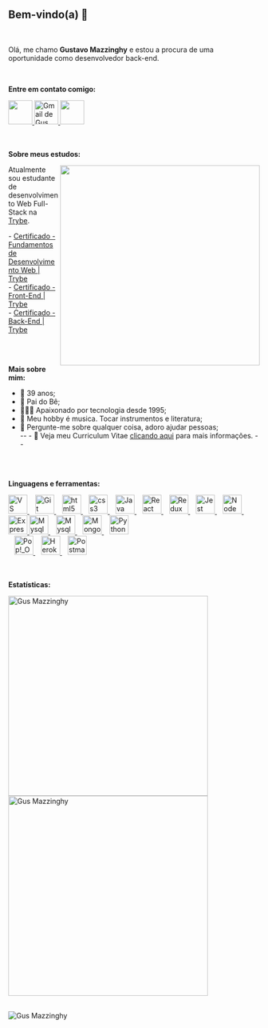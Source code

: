 ## Bem-vindo(a) 👋

<br />

Olá, me chamo **Gustavo Mazzinghy** e estou a procura de uma oportunidade como desenvolvedor back-end.

<br />

**Entre em contato comigo:**

<div>
  <a href="https://www.linkedin.com/in/gustavomazzinghy/" target="_blank">
    <img src="https://i.ibb.co/Kx2GSrT/linkedin.png" width="48px" height="48px">
  </a>
<!--   <a href="https://github.com/GusMazzinghyDev" target="_blank">
    <img src="https://cdn.iconscout.com/icon/free/png-256/github-108-438008.png" width="48px" height="48px">
  </a> -->
  <a href="mailto:gusmazzinghy@gmail.com?Subject=Título%20da%20mensagem">
    <img src="https://cdn.icon-icons.com/icons2/730/PNG/512/gmail_icon-icons.com_62758.png" width="48px" height="48px" alt="Gmail de Gus Mazzinghy">
  </a>
  <a href="https://www.instagram.com/gusbucker/" target="_blank">
    <img src="https://cdn.icon-icons.com/icons2/1211/PNG/512/1491579602-yumminkysocialmedia36_83067.png" width="48px" height="48px">
  </a>
</div>

<br />
<br />

**Sobre meus estudos:**

<div>
  <div>
    <img align="right" src="https://media2.giphy.com/media/iIqmM5tTjmpOB9mpbn/giphy.gif" width="400" frameBorder="0" class="giphy-embed" ></img>
  </div>
  <div>
    <p> Atualmente sou estudante de desenvolvimento Web Full-Stack na <a href="https://www.betrybe.com/" target="_blank">Trybe</a>. </p>
    <p>
      - <a target="_blank" href="https://www.credential.net/fccf3ce4-8916-48ba-9705-38ab86ec15fc#gs.p4a621">
        Certificado - Fundamentos de Desenvolvimento Web | Trybe
      </a>
      <br>
      - <a target="_blank" href="https://www.credential.net/da66b2f7-7731-4882-9ef9-f2188c225162#gs.p4aele">
        Certificado - Front-End | Trybe
      </a>
      <br>
      - <a target="_blank" href="">
        Certificado - Back-End | Trybe
      </a>
    </p>
  </div>
</div>

<br />
<br />

**Mais sobre mim:**

  - 👨 39 anos;
  - 👦 Pai do Bê;
  - 👨🏽‍💻 Apaixonado por tecnologia desde 1995;
  - 🎸 Meu hobby é musica. Tocar instrumentos e literatura;
  - 💬 Pergunte-me sobre qualquer coisa, adoro ajudar pessoas; <br>
  -- - 📝 Veja meu Curriculum Vitae <a href="" target="_blank">clicando aqui</a> para mais informações. --

<br />
<br />

**Linguagens e ferramentas:**

<div>
  <div>
      <a target="_blank" href="https://code.visualstudio.com/">
      <img alt="VS Code" width="38px" src="https://cdn.icon-icons.com/icons2/2107/PNG/512/file_type_vscode_icon_130084.png" />
    </a>
      &nbsp;&nbsp;
    <a target="_blank" href="https://git-scm.com/" rel="nofollow">
      <img alt="Git" width="38px" src="https://cdn.icon-icons.com/icons2/2415/PNG/512/git_plain_wordmark_logo_icon_146508.png" />
    </a>
      &nbsp;&nbsp;
    <a target="_blank" href="https://www.w3schools.com/tags/default.asp" rel="nofollow">
      <img alt="html5" width="38px" src="https://cdn.icon-icons.com/icons2/2107/PNG/512/file_type_html_icon_130541.png"/>
    </a>
      &nbsp;&nbsp;
    <a target="_blank" href="https://www.w3schools.com/cssref/default.asp" rel="nofollow">
      <img alt="css3" width="38px" src="https://cdn.icon-icons.com/icons2/2107/PNG/512/file_type_css_icon_130661.png" />
    </a>
      &nbsp;&nbsp;
    <a target="_blank" href="https://www.w3schools.com/jsref/default.asp" rel="nofollow">
      <img alt="Java script" width="38px" src="https://cdn.icon-icons.com/icons2/2108/PNG/512/javascript_icon_130900.png" />
    </a>
      &nbsp;&nbsp;
    <a target="_blank" href="https://pt-br.reactjs.org/docs/getting-started.html" rel="nofollow">
      <img alt="React" width="38px" src="https://cdn.icon-icons.com/icons2/2415/PNG/512/react_original_wordmark_logo_icon_146375.png" />
    </a>
      &nbsp;&nbsp;
    <a target="_blank" href="https://redux.js.org/">
      <img alt="Redux" width="38px" src="https://cdn.icon-icons.com/icons2/2415/PNG/512/redux_original_logo_icon_146365.png" />
    </a>
      &nbsp;&nbsp;
    <a target="_blank" href="https://jestjs.io/pt-BR/">
      <img alt="Jest" width="38px" src="https://cdn.icon-icons.com/icons2/2107/PNG/512/file_type_jest_icon_130514.png" />
    </a>
      &nbsp;&nbsp;
    <a target="_blank" href="https://nodejs.org/pt-br/docs/" rel="nofollow">
      <img alt="Node js" width="38px" src="https://cdn.icon-icons.com/icons2/2415/PNG/512/nodejs_plain_logo_icon_146409.png" />
    </a>
      &nbsp;&nbsp;
    <a target="_blank" href="https://expressjs.com/pt-br/" rel="nofollow">
      <img alt="Express" width="38px" src="https://cdn.icon-icons.com/icons2/2667/PNG/512/folder_express_icon_161294.png" />
    </a>
        <a target="_blank" href="https://www.mysql.com/" rel="nofollow">
      <img alt="Mysql" width="38px" src="https://cdn.icon-icons.com/icons2/2415/PNG/512/mysql_original_wordmark_logo_icon_146417.png" />
    </a>
      &nbsp;&nbsp;
    <a target="_blank" href="https://dev.mysql.com/doc/workbench/en/" rel="nofollow">
      <img alt="Mysql Workbench" width="38px" src="https://cdn.icon-icons.com/icons2/3053/PNG/512/mysql_workbench_macos_bigsur_icon_189924.png" />
    </a>
      &nbsp;&nbsp;
    <a target="_blank" href="https://docs.mongodb.com/" rel="nofollow">
      <img alt="MongoDB" width="38px" src="https://cdn.icon-icons.com/icons2/2415/PNG/512/mongodb_original_wordmark_logo_icon_146425.png" />
    </a>
      &nbsp;&nbsp;
    <a target="_blank" href="https://docs.python.org/" rel="nofollow">
      <img alt="Python" width="38px" src="https://cdn.icon-icons.com/icons2/2699/PNG/512/python_vertical_logo_icon_168039.png" />
    </a>
  </div>
  <div>
      &nbsp;&nbsp;
    <a target="_blank" href="https://pop.system76.com/" rel="nofollow">
      <img alt="Pop!_OS" width="38px" src="https://i.redd.it/ms9je823h6y31.png" />
    </a>
      &nbsp;&nbsp;
    <a target="_blank" href="https://www.heroku.com/">
      <img alt="Heroku" width="38px" src="https://cdn.icon-icons.com/icons2/2415/PNG/512/heroku_plain_wordmark_logo_icon_146480.png" />
    </a>
      &nbsp;&nbsp;
    <a target="_blank" href="https://www.postman.com/">
      <img alt="Postman" width="38px" src="https://cdn.icon-icons.com/icons2/3053/PNG/512/postman_macos_bigsur_icon_189815.png" />
    </a>
  </div>
</div>

<br />
<br />

**Estatísticas:**

<div>
  <div>
    <img align="left" width="400px" src="https://github-readme-stats.vercel.app/api?username=GusMazzinghyDev&count_private=true&show_icons=true&theme=dracula&icon_color=268bd2&title_color=268bd2" alt="Gus Mazzinghy" />
  </div>
  <div>
    <img align="center" width="400px" src="https://github-readme-stats.vercel.app/api/top-langs/?username=GusMazzinghyDev&layout=compact&theme=dracula&title_color=268bd2" alt="Gus Mazzinghy" />
  </div>  
</div>
<br />
<div>
  <div>
    <p align="left"> <img src="https://komarev.com/ghpvc/?username=GusMazzinghyDev" alt="Gus Mazzinghy" />
  </div>  
</div>

<br />
<br />
